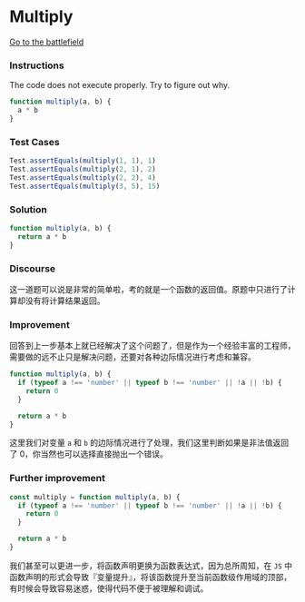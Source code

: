 # Multiply

[Go to the battlefield](https://www.codewars.com/kata/multiply/train/javascript)

### Instructions

The code does not execute properly. Try to figure out why.

```js
function multiply(a, b) {
  a * b
}
```

### Test Cases

```js
Test.assertEquals(multiply(1, 1), 1)
Test.assertEquals(multiply(2, 1), 2)
Test.assertEquals(multiply(2, 2), 4)
Test.assertEquals(multiply(3, 5), 15)
```

### Solution

```js
function multiply(a, b) {
  return a * b
}
```

### Discourse

这一道题可以说是非常的简单啦，考的就是一个函数的返回值。原题中只进行了计算却没有将计算结果返回。

### Improvement

回答到上一步基本上就已经解决了这个问题了，但是作为一个经验丰富的工程师，需要做的远不止只是解决问题，还要对各种边际情况进行考虑和兼容。

```js
function multiply(a, b) {
  if (typeof a !== 'number' || typeof b !== 'number' || !a || !b) {
    return 0
  }

  return a * b
}
```

这里我们对变量 `a` 和 `b` 的边际情况进行了处理，我们这里判断如果是非法值返回了 0，你当然也可以选择直接抛出一个错误。

### Further improvement

```js
const multiply = function multiply(a, b) {
  if (typeof a !== 'number' || typeof b !== 'number' || !a || !b) {
    return 0
  }

  return a * b
}
```

我们甚至可以更进一步，将函数声明更换为函数表达式，因为总所周知，在 `JS` 中函数声明的形式会导致『变量提升』，将该函数提升至当前函数级作用域的顶部，有时候会导致容易迷惑，使得代码不便于被理解和调试。
